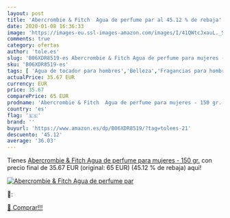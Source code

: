 ```yaml
---
layout: post
title: 'Abercrombie & Fitch  Agua de perfume par al 45.12 % de rebaja'
date: 2020-01-08 16:36:33
image: 'https://images-eu.ssl-images-amazon.com/images/I/41QWtcJxauL._SL400_.jpg'
comments: true
category: ofertas
author: 'tole.es'
slug: 'B06XDR8519-es Abercrombie & Fitch Agua de perfume para mujeres - 150 gr.'
sku: 'B06XDR8519-es'
tags: [ 'Agua de tocador para hombres','Belleza','Fragancias para hombres','Perfumes y fragancias','Productos para el cuidado de la piel','Sets y juegos para el cuidado de la piel','agua','de','perfume', ]
actualPrice: 35.67 EUR
currency: EUR
price: 35.67
comparePrice: 65 EUR
prodname: 'Abercrombie & Fitch  Agua de perfume para mujeres - 150 gr.'
country: 'es'
flag: '🇪🇸'
brand: ''
buyurl: 'https://www.amazon.es/dp/B06XDR8519/?tag=tolees-21'
descuento: '45.12'
average: '36.03'
---
```


Tienes [Abercrombie & Fitch  Agua de perfume para mujeres - 150 gr.](https://www.amazon.es/dp/B06XDR8519/?tag=tolees-21) con precio final de  35.67 EUR (original: 65 EUR) (45.12 %  de rebaja) aqui!

[![Abercrombie & Fitch  Agua de perfume par](https://images-eu.ssl-images-amazon.com/images/I/41QWtcJxauL._SL400_.jpg)](https://www.amazon.es/dp/B06XDR8519/?tag=tolees-21)

🔎:


[🛒 Comprar!!!](https://www.amazon.es/dp/B06XDR8519/?tag=tolees-21)
